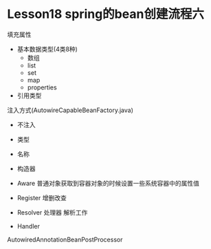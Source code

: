 # Lesson18 spring的bean创建流程六

填充属性
- 基本数据类型(4类8种)
  - 数组
  - list
  - set 
  - map
  - properties
- 引用类型

注入方式(AutowireCapableBeanFactory.java)
- 不注入
- 类型
- 名称
- 构造器

- Aware 普通对象获取到容器对象的时候设置一些系统容器中的属性值
- Register 增删改查
- Resolver 处理器 解析工作
- Handler


AutowiredAnnotationBeanPostProcessor
